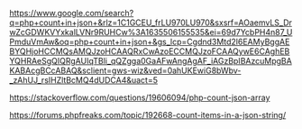 https://www.google.com/search?q=php+count+in+json+&rlz=1C1GCEU_frLU970LU970&sxsrf=AOaemvLS_DrwZcGDWKVYxkalLVNr9RUHCw%3A1635506155535&ei=69d7YcbPH4n87_UPmduVmAw&oq=php+count+in+json+&gs_lcp=Cgdnd3Mtd2l6EAMyBggAEBYQHjoHCCMQsAMQJzoHCAAQRxCwAzoECCMQJzoFCAAQywE6CAghEBYQHRAeSgQIQRgAUIqTBli_qQZgga0GaAFwAngAgAF_iAGzBpIBAzcuMpgBAKABAcgBCcABAQ&sclient=gws-wiz&ved=0ahUKEwiG8bWbv-_zAhUJ_rsIHZltBcMQ4dUDCA4&uact=5

https://stackoverflow.com/questions/19606094/php-count-json-array

https://forums.phpfreaks.com/topic/192668-count-items-in-a-json-string/



